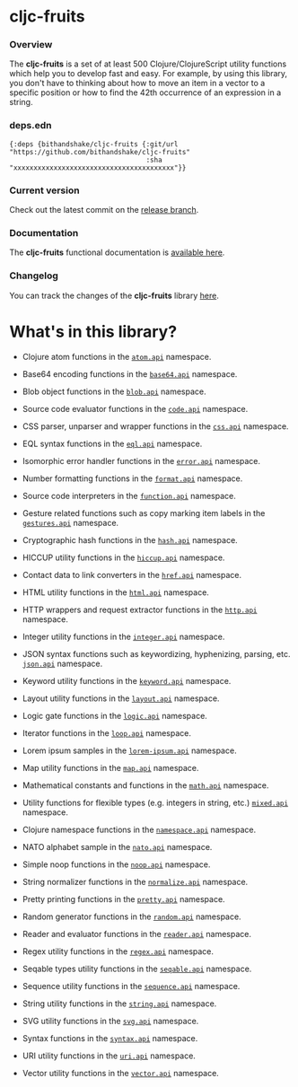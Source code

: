
# cljc-fruits

### Overview

The <strong>cljc-fruits</strong> is a set of at least 500 Clojure/ClojureScript
utility functions which help you to develop fast and easy. For example, by using
this library, you don't have to thinking about how to move an item in a vector
to a specific position or how to find the 42th occurrence of an expression in a string.

### deps.edn

```
{:deps {bithandshake/cljc-fruits {:git/url "https://github.com/bithandshake/cljc-fruits"
                                  :sha     "xxxxxxxxxxxxxxxxxxxxxxxxxxxxxxxxxxxxxxxx"}}
```

### Current version

Check out the latest commit on the [release branch](https://github.com/bithandshake/cljc-fruits/tree/release).

### Documentation

The <strong>cljc-fruits</strong> functional documentation is [available here](documentation/COVER.md).

### Changelog

You can track the changes of the <strong>cljc-fruits</strong> library [here](CHANGES.md).

# What's in this library?

- Clojure atom functions in the [`atom.api`](documentation/cljc/atom/API.md) namespace.

- Base64 encoding functions in the [`base64.api`](documentation/cljc/base64/API.md) namespace.

- Blob object functions in the [`blob.api`](documentation/cljc/blob/API.md) namespace.

- Source code evaluator functions in the [`code.api`](documentation/cljc/code/API.md) namespace.

- CSS parser, unparser and wrapper functions in the [`css.api`](documentation/cljc/css/API.md) namespace.

- EQL syntax functions in the [`eql.api`](documentation/cljc/eql/API.md) namespace.

- Isomorphic error handler functions in the [`error.api`](documentation/cljc/error/API.md) namespace.

- Number formatting functions in the [`format.api`](documentation/cljc/format/API.md) namespace.

- Source code interpreters in the [`function.api`](documentation/cljc/function/API.md) namespace.

- Gesture related functions such as copy marking item labels in the [`gestures.api`](documentation/cljc/gestures/API.md) namespace.

- Cryptographic hash functions in the [`hash.api`](documentation/cljc/hash/API.md) namespace.

- HICCUP utility functions in the [`hiccup.api`](documentation/cljc/hiccup/API.md) namespace.

- Contact data to link converters in the [`href.api`](documentation/cljc/href/API.md) namespace.

- HTML utility functions in the [`html.api`](documentation/cljc/html/API.md) namespace.

- HTTP wrappers and request extractor functions in the [`http.api`](documentation/cljc/http/API.md) namespace.

- Integer utility functions in the [`integer.api`](documentation/cljc/integer/API.md) namespace.

- JSON syntax functions such as keywordizing, hyphenizing, parsing, etc. [`json.api`](documentation/cljc/json/API.md) namespace.

- Keyword utility functions in the [`keyword.api`](documentation/cljc/keyword/API.md) namespace.

- Layout utility functions in the [`layout.api`](documentation/cljc/layout/API.md) namespace.

- Logic gate functions in the [`logic.api`](documentation/cljc/logic/API.md) namespace.

- Iterator functions in the [`loop.api`](documentation/cljc/loop/API.md) namespace.

- Lorem ipsum samples in the [`lorem-ipsum.api`](documentation/cljc/lorem-ipsum/API.md) namespace.

- Map utility functions in the [`map.api`](documentation/cljc/map/API.md) namespace.

- Mathematical constants and functions in the [`math.api`](documentation/cljc/math/API.md) namespace.

- Utility functions for flexible types (e.g. integers in string, etc.) [`mixed.api`](documentation/cljc/mixed/API.md) namespace.

- Clojure namespace functions in the [`namespace.api`](documentation/cljc/namespace/API.md) namespace.

- NATO alphabet sample in the [`nato.api`](documentation/cljc/nato/API.md) namespace.

- Simple noop functions in the [`noop.api`](documentation/cljc/noop/API.md) namespace.

- String normalizer functions in the [`normalize.api`](documentation/cljc/normalize/API.md) namespace.

- Pretty printing functions in the [`pretty.api`](documentation/cljc/pretty/API.md) namespace.

- Random generator functions in the [`random.api`](documentation/cljc/random/API.md) namespace.

- Reader and evaluator functions in the [`reader.api`](documentation/cljc/reader/API.md) namespace.

- Regex utility functions in the [`regex.api`](documentation/cljc/regex/API.md) namespace.

- Seqable types utility functions in the [`seqable.api`](documentation/cljc/seqable/API.md) namespace.

- Sequence utility functions in the [`sequence.api`](documentation/cljc/sequence/API.md) namespace.

- String utility functions in the [`string.api`](documentation/cljc/string/API.md) namespace.

- SVG utility functions in the [`svg.api`](documentation/cljc/svg/API.md) namespace.

- Syntax functions in the [`syntax.api`](documentation/cljc/syntax/API.md) namespace.

- URI utility functions in the [`uri.api`](documentation/cljc/uri/API.md) namespace.

- Vector utility functions in the [`vector.api`](documentation/cljc/vector/API.md) namespace.
